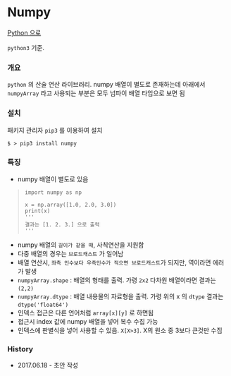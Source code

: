 # Numpy

[Python 으로]()

`python3` 기준.

### 개요

`python` 의 산술 연산 라이브러리. numpy 배열이 별도로 존재하는데 아래에서 `numpyArray` 라고 사용되는 부분은 모두 넘파이 배열 타입으로 보면 됨

### 설치
패키지 관리자 `pip3` 를 이용하여 설치
```
$ > pip3 install numpy
```

### 특징
-  numpy 배열이 별도로 있음 
> ```
> import numpy as np
> 
> x = np.array([1.0, 2.0, 3.0])
> print(x)
> '''
> 결과는 [1. 2. 3.] 으로 출력
> '''
> ```
- numpy 배열의 `길이가 같을 때`, 사칙연산을 지원함
- 다중 배열의 경우는 `브로드캐스트` 가 일어남
- 배열 연산시, `좌측 인수보다 우측인수가 적으면 브로드캐스트`가 되지만, 역이라면 에러가 발생
- `numpyArray.shape` : 배열의 형태를 출력. 가령 `2x2` 다차원 배열이라면 결과는 `(2,2)`
- `numpyArray.dtype` : 배열 내용물의 자료형을 출력. 가령 위의 x 의 `dtype` 결과는 `dtype('float64')`
- 인덱스 접근은 다른 언어처럼 `array[x][y]` 로 하면됨
- 접근시 index 값에 numpy 배열을 넣어 복수 수집 가능
- 인덱스에 판별식을 넣어 사용할 수 있음. `X[X>3]`. X의 원소 중 3보다 큰것만 수집


### History

- 2017.06.18 - 초안 작성 

